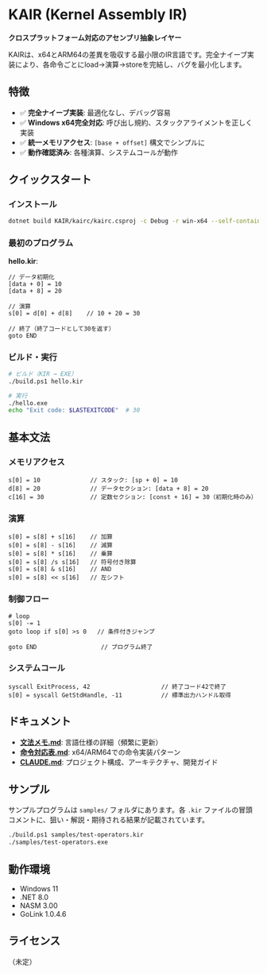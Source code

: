 # KAIR (Kernel Assembly IR)

**クロスプラットフォーム対応のアセンブリ抽象レイヤー**

KAIRは、x64とARM64の差異を吸収する最小限のIR言語です。完全ナイーブ実装により、各命令ごとにload→演算→storeを完結し、バグを最小化します。

## 特徴

- ✅ **完全ナイーブ実装**: 最適化なし、デバッグ容易
- ✅ **Windows x64完全対応**: 呼び出し規約、スタックアライメントを正しく実装
- ✅ **統一メモリアクセス**: `[base + offset]` 構文でシンプルに
- ✅ **動作確認済み**: 各種演算、システムコールが動作

## クイックスタート

### インストール

```bash
dotnet build KAIR/kairc/kairc.csproj -c Debug -r win-x64 --self-contained false
```

### 最初のプログラム

**hello.kir**:
```kir
// データ初期化
[data + 0] = 10
[data + 8] = 20

// 演算
s[0] = d[0] + d[8]    // 10 + 20 = 30

// 終了（終了コードとして30を返す）
goto END
```

### ビルド・実行

```bash
# ビルド（KIR → EXE）
./build.ps1 hello.kir

# 実行
./hello.exe
echo "Exit code: $LASTEXITCODE"  # 30
```

## 基本文法

### メモリアクセス

```kir
s[0] = 10              // スタック: [sp + 0] = 10
d[8] = 20              // データセクション: [data + 8] = 20
c[16] = 30             // 定数セクション: [const + 16] = 30（初期化時のみ）
```

### 演算

```kir
s[0] = s[8] + s[16]    // 加算
s[0] = s[8] - s[16]    // 減算
s[0] = s[8] * s[16]    // 乗算
s[0] = s[8] /s s[16]   // 符号付き除算
s[0] = s[8] & s[16]    // AND
s[0] = s[8] << s[16]   // 左シフト
```

### 制御フロー

```kir
# loop
s[0] -= 1
goto loop if s[0] >s 0   // 条件付きジャンプ

goto END                  // プログラム終了
```

### システムコール

```kir
syscall ExitProcess, 42                    // 終了コード42で終了
s[0] = syscall GetStdHandle, -11           // 標準出力ハンドル取得
```

## ドキュメント

- **[文法メモ.md](文法メモ.md)**: 言語仕様の詳細（頻繁に更新）
- **[命令対応表.md](命令対応表.md)**: x64/ARM64での命令実装パターン
- **[CLAUDE.md](CLAUDE.md)**: プロジェクト構成、アーキテクチャ、開発ガイド

## サンプル

サンプルプログラムは `samples/` フォルダにあります。各 `.kir` ファイルの冒頭コメントに、狙い・解説・期待される結果が記載されています。

```bash
./build.ps1 samples/test-operators.kir
./samples/test-operators.exe
```

## 動作環境

- Windows 11
- .NET 8.0
- NASM 3.00
- GoLink 1.0.4.6

## ライセンス

（未定）


